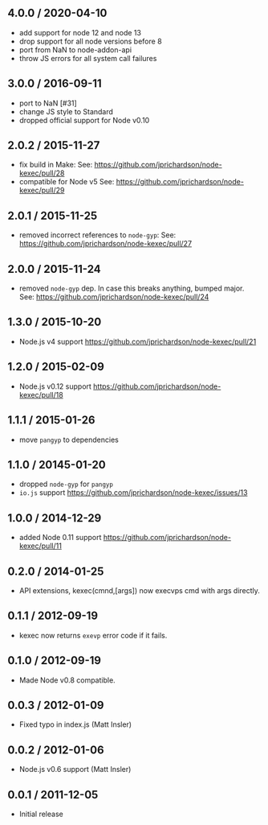 4.0.0 / 2020-04-10
------------------
- add support for node 12 and node 13
- drop support for all node versions before 8
- port from NaN to node-addon-api
- throw JS errors for all system call failures

3.0.0 / 2016-09-11
------------------
- port to NaN [#31]
- change JS style to Standard
- dropped official support for Node v0.10

2.0.2 / 2015-11-27
------------------
- fix build in Make: See: https://github.com/jprichardson/node-kexec/pull/28
- compatible for Node v5 See: https://github.com/jprichardson/node-kexec/pull/29

2.0.1 / 2015-11-25
------------------
- removed incorrect references to `node-gyp`: See: https://github.com/jprichardson/node-kexec/pull/27

2.0.0 / 2015-11-24
------------------
- removed `node-gyp` dep. In case this breaks anything, bumped major. See: https://github.com/jprichardson/node-kexec/pull/24

1.3.0 / 2015-10-20
------------------
- Node.js v4 support https://github.com/jprichardson/node-kexec/pull/21

1.2.0 / 2015-02-09
------------------
- Node.js v0.12 support https://github.com/jprichardson/node-kexec/pull/18

1.1.1 / 2015-01-26
------------------
- move `pangyp` to dependencies

1.1.0 / 20145-01-20
------------------
- dropped `node-gyp` for `pangyp`
- `io.js` support https://github.com/jprichardson/node-kexec/issues/13

1.0.0 / 2014-12-29
------------------
- added Node 0.11 support https://github.com/jprichardson/node-kexec/pull/11

0.2.0 / 2014-01-25
------------------
* API extensions, kexec(cmnd,[args]) now execvps cmd with args directly.

0.1.1 / 2012-09-19
------------------
* kexec now returns `exevp` error code if it fails.

0.1.0 / 2012-09-19
------------------
* Made Node v0.8 compatible.

0.0.3 / 2012-01-09
------------------
* Fixed typo in index.js (Matt Insler)

0.0.2 / 2012-01-06
------------------
* Node.js v0.6 support (Matt Insler)

0.0.1 / 2011-12-05
------------------
* Initial release
